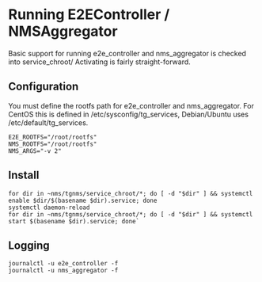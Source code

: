 # Running E2EController / NMSAggregator
Basic support for running e2e_controller and nms_aggregator is checked into service_chroot/
Activating is fairly straight-forward.

## Configuration
You must define the rootfs path for e2e_controller and nms_aggregator.
For CentOS this is defined in /etc/sysconfig/tg_services, Debian/Ubuntu uses /etc/default/tg_services.

```
E2E_ROOTFS="/root/rootfs"
NMS_ROOTFS="/root/rootfs"
NMS_ARGS="-v 2"
```

## Install    
```
for dir in ~nms/tgnms/service_chroot/*; do [ -d "$dir" ] && systemctl enable $dir/$(basename $dir).service; done
systemctl daemon-reload
for dir in ~nms/tgnms/service_chroot/*; do [ -d "$dir" ] && systemctl start $(basename $dir).service; done`
```

## Logging
```
journalctl -u e2e_controller -f
journalctl -u nms_aggregator -f
```
